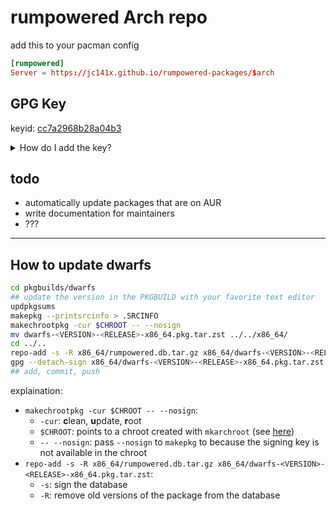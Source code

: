# rumpowered Arch repo

add this to your pacman config
```toml
[rumpowered]
Server = https://jc141x.github.io/rumpowered-packages/$arch
```

## GPG Key

keyid: [cc7a2968b28a04b3](https://keyserver.ubuntu.com/pks/lookup?op=vindex&fingerprint=on&exact=on&search=0xe78f977d7bbb55791eb097b4cc7a2968b28a04b3)

<details>
<summary>How do I add the key?</summary>

```
sudo pacman-key --recv-keys cc7a2968b28a04b3
sudo pacman-key --lsign-key cc7a2968b28a04b3
```
</details>

## todo

- automatically update packages that are on AUR
- write documentation for maintainers
- ???

---

## How to update dwarfs

```sh
cd pkgbuilds/dwarfs
## update the version in the PKGBUILD with your favorite text editor
updpkgsums
makepkg --printsrcinfo > .SRCINFO
makechrootpkg -cur $CHROOT -- --nosign
mv dwarfs-<VERSION>-<RELEASE>-x86_64.pkg.tar.zst ../../x86_64/
cd ../..
repo-add -s -R x86_64/rumpowered.db.tar.gz x86_64/dwarfs-<VERSION>-<RELEASE>-x86_64.pkg.tar.zst
gpg --detach-sign x86_64/dwarfs-<VERSION>-<RELEASE>-x86_64.pkg.tar.zst
## add, commit, push
```

explaination:
- `makechrootpkg -cur $CHROOT -- --nosign`:
    - `-cur`: **c**lean, **u**pdate, **r**oot
    - `$CHROOT`: points to a chroot created with `mkarchroot` (see [here](https://wiki.archlinux.org/title/DeveloperWiki:Building_in_a_clean_chroot#Classic_way))
    - `-- --nosign`: pass `--nosign` to `makepkg` to because the signing key is not available in the chroot
- `repo-add -s -R x86_64/rumpowered.db.tar.gz x86_64/dwarfs-<VERSION>-<RELEASE>-x86_64.pkg.tar.zst`:
    - `-s`: sign the database
    - `-R`: remove old versions of the package from the database

